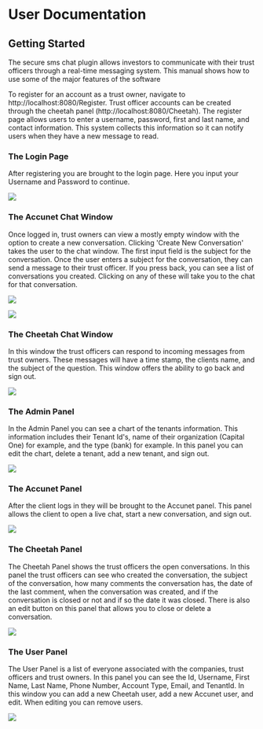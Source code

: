 # User Documentation

## Getting Started

The secure sms chat plugin allows investors to communicate with their trust officers through a real-time messaging system. This manual shows how to use some of the major features of the software

To register for an account as a trust owner, navigate to http://localhost:8080/Register. Trust officer accounts can be created through the cheetah panel (http://localhost:8080/Cheetah). The register page allows users to enter a username, password, first and last name, and contact information. This system collects this information so it can notify users when they have a new message to read.

### The Login Page

After registering you are brought to the login page. Here you input your Username and Password to continue. 

<img src="assets/login.png"></img>

### The Accunet Chat Window

Once logged in, trust owners can view a mostly empty window with the option to create a new conversation. Clicking 'Create New Conversation' takes the user to the chat window. The first input field is the subject for the conversation. Once the user enters a subject for the conversation, they can send a message to their trust officer. If you press back, you can see a list of conversations you created. Clicking on any of these will take you to the chat for that conversation.

<img src="assets/accunet-chat.png"></img>

<img src="assets/accunet-subject-field.png"></img>

### The Cheetah Chat Window

In this window the trust officers can respond to incoming messages from trust owners. These messages will have a time stamp, the clients name, and the subject of the question. This window offers the ability to go back and sign out. 

<img src="assets/cheetah-chat.png"></img>

### The Admin Panel

In the Admin Panel you can see a chart of the tenants information. This information includes their Tenant Id's, name of their organization (Capital One) for example, and the type (bank) for example. In this panel you can edit the chart, delete a tenant, add a new tenant, and sign out. 

<img src="assets/admin-panel.png"></img>

### The Accunet Panel 

After the client logs in they will be brought to the Accunet panel. This panel allows the client to open a live chat, start a new conversation, and sign out. 

<img src="assets/empty-accunetpanel.png"></img>

### The Cheetah Panel

The Cheetah Panel shows the trust officers the open conversations. In this panel the trust officers can see who created the conversation, the subject of the conversation, how many comments the conversation has, the date of the last comment, when the conversation was created, and if the conversation is closed or not and if so the date it was closed. There is also an edit button on this panel that allows you to close or delete a conversation. 

<img src="assets/cheetah-panel.png"></img>

### The User Panel

The User Panel is a list of everyone associated with the companies, trust officers and trust owners. In this panel you can see the Id, Username, First Name, Last Name, Phone Number, Account Type, Email, and TenantId. In this window you can add a new Cheetah user, add a new Accunet user, and edit. When editing you can remove users. 

<img src="assets/user-panel.png"></img>




